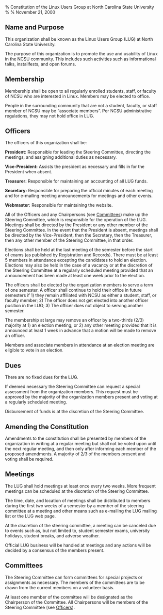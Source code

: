 % Constitution of the Linux Users Group at North Carolina State University
%
% November 21, 2000

## Name and Purpose

This organization shall be known as the Linux Users Group (LUG) at North
Carolina State University.

The purpose of this organization is to promote the use and usability of
Linux in the NCSU community. This includes such activities such as
informational talks, installfests, and open forums.


## Membership

Membership shall be open to all regularly enrolled students, staff, or
faculty of NCSU who are interested in Linux. Members may be elected to
office.

People in the surrounding community that are not a student, faculty, or
staff member of NCSU may be “associate members”. Per NCSU administrative
regulations, they may not hold office in LUG.


## Officers

The officers of this organization shall be:

**President:**
Responsible for leading the Steering Committee, directing the meetings,
and assigning additional duties as necessary.

**Vice-President:**
Assists the president as necessary and fills in for the President
when absent.

**Treasurer:**
Responsible for maintaining an accounting of all LUG funds.

**Secretary:**
Responsible for preparing the official minutes of each meeting and for
e-mailing meeting announcements for meetings and other events.

**Webmaster:**
Responsible for maintaining the website.

All of the Officers and any Chairpersons (see [Committees](#committees))
make up the Steering Committee, which is responsible for the operation of
the LUG. Meetings shall be directed by the President or any other member
of the Steering Committee. In the event that the President is absent,
meetings shall be directed by the Vice-President, then the Secretary,
then the Treasurer, then any other member of the Steering Committee, in
that order.

Elections shall be held at the last meeting of the semester before the
start of exams (as published by Registration and Records). There must be
at least 5 members in attendance excepting the candidates to hold an
election. Elections may also be held in the case of a vacancy or at the
discretion of the Steering Committee at a regularly scheduled meeting
provided that an announcement has been made at least one week prior to
the election.

The officers shall be elected by the organization members to serve a
term of one semester. A officer shall continue to hold their office in
future semesters if 1) they remain affiliated with NCSU as either a
student, staff, or faculty member; 2) The officer does not get elected
into another officer position in the LUG; 3) The officer does not object
to serving another semester.

The membership at large may remove an officer by a two-thirds (2/3)
majority at 1) an election meeting, or 2) any other meeting provided
that it is announced at least 1 week in advance that a motion will be
made to remove an officer.

Members and associate members in attendance at an election meeting are
eligible to vote in an election.


## Dues

There are no fixed dues for the LUG.

If deemed necessary the Steering Committee can request a special
assessment from the organization members. This request must be approved
by the majority of the organization members present and voting at a
regularly scheduled meeting.

Disbursement of funds is at the discretion of the Steering Committee.


## Amending the Constitution

Amendments to the constitution shall be presented by members of the
organization in writing at a regular meeting but shall not be voted upon
until the next regular meeting, and then only after informing each
member of the proposed amendments. A majority of 2/3 of the members
present and voting shall be required.


## Meetings

The LUG shall hold meetings at least once every two weeks. More frequent
meetings can be scheduled at the discretion of the Steering Committee.

The time, date, and location of meetings shall be distributed to members
during the first two weeks of a semester by a member of the steering
committee at a meeting and other means such as e-mailing the LUG mailing
list or the LUG web page.

At the discretion of the steering committee, a meeting can be canceled
due to events such as, but not limited to, student semester exams,
university holidays, student breaks, and adverse weather.

Official LUG business will be handled at meetings and any actions will
be decided by a consensus of the members present.


## Committees

The Steering Committee can form committees for special projects or
assignments as necessary. The members of the committees are to be drawn
from the current members on a volunteer basis.

At least one member of the committee will be designated as the
Chairperson of the Committee. All Chairpersons will be members of the
Steering Committee (see [Officers](#officers)).
